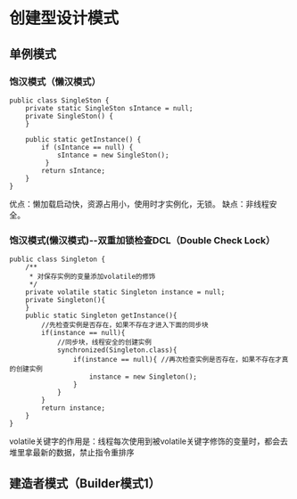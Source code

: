 # 创建型设计模式

## 单例模式

### 饱汉模式（懒汉模式）
```
public class SingleSton {
    private static SingleSton sIntance = null;
    private SingleSton() {
    }
    
    public static getInstance() {
        if (sIntance == null) {
            sIntance = new SingleSton();
         }
        return sIntance;
    }
}
```

优点：懒加载启动快，资源占用小，使用时才实例化，无锁。
缺点：非线程安全。

### 饱汉模式(懒汉模式)--双重加锁检查DCL（Double Check Lock）
```
public class Singleton {
    /**
     * 对保存实例的变量添加volatile的修饰
     */
    private volatile static Singleton instance = null;
    private Singleton(){
    }
    public static Singleton getInstance(){
        //先检查实例是否存在，如果不存在才进入下面的同步块
        if(instance == null){ 
            //同步块，线程安全的创建实例
            synchronized(Singleton.class){
                if(instance == null){ //再次检查实例是否存在，如果不存在才真的创建实例
                    instance = new Singleton();
                }
            }
        }
        return instance;
    }
}
```
volatile关键字的作用是：线程每次使用到被volatile关键字修饰的变量时，都会去堆里拿最新的数据，禁止指令重排序

## 建造者模式（Builder模式1）



